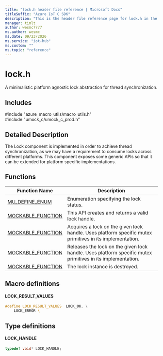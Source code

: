 ```yaml
---                             
title: "lock.h header file reference | Microsoft Docs" 
titleSuffix: "Azure IoT C SDK"            
description: "This is the header file reference page for lock.h in the Azure IoT C SDK. This SDK is used with Azure IoT Hub and Azure IoT Hub Device Provisioning Service"            
manager: timlt                 
author: wesmc7777              
ms.author: wesmc               
ms.date: 09/23/2020                    
ms.service: "iot-hub"             
ms.custom: ""                
ms.topic: "reference"        
---                            
```


# lock.h 

A minimalistic platform agnostic lock abstraction for thread synchronization.

## Includes

\#include "azure_macro_utils/macro_utils.h"  
\#include "umock_c/umock_c_prod.h"  

## Detailed Description

The Lock component is implemented in order to achieve thread synchronization, as we may have a requirement to consume locks across different platforms. This component exposes some generic APIs so that it can be extended for platform specific implementations.

## Functions

Function Name                  | Description                                
--------------------------------|---------------------------------------------
[MU_DEFINE_ENUM](./lock-h/mu-define-enum.md)            | Enumeration specifying the lock status.
[MOCKABLE_FUNCTION](./lock-h/mockable-function.md)            | This API creates and returns a valid lock handle.
[MOCKABLE_FUNCTION](./lock-h/mockable-function.md)            | Acquires a lock on the given lock handle. Uses platform specific mutex primitives in its implementation.
[MOCKABLE_FUNCTION](./lock-h/mockable-function.md)            | Releases the lock on the given lock handle. Uses platform specific mutex primitives in its implementation.
[MOCKABLE_FUNCTION](./lock-h/mockable-function.md)            | The lock instance is destroyed.

## Macro definitions

#### LOCK_RESULT_VALUES

```C
#define LOCK_RESULT_VALUES  LOCK_OK, \
    LOCK_ERROR \ 
```

## Type definitions

#### LOCK_HANDLE

```C
typedef void* LOCK_HANDLE;
```


